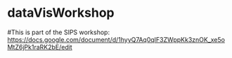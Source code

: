 # dataVisWorkshop
#This is part of the SIPS workshop: https://docs.google.com/document/d/1hyyQ7Aq0qIF3ZWppKk3znOK_xe5oMtZ6jPk1raRK2bE/edit
